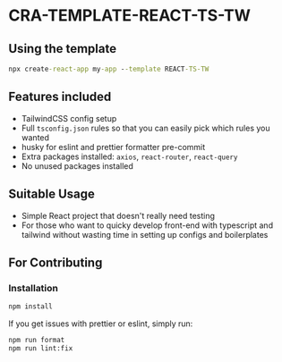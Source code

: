 # CRA-TEMPLATE-REACT-TS-TW

## Using the template

```cmd
npx create-react-app my-app --template REACT-TS-TW
```

## Features included

- TailwindCSS config setup
- Full `tsconfig.json` rules so that you can easily pick which rules you wanted
- husky for eslint and prettier formatter pre-commit
- Extra packages installed: `axios`, `react-router`, `react-query`
- No unused packages installed

## Suitable Usage

- Simple React project that doesn't really need testing
- For those who want to quicky develop front-end with typescript and tailwind without wasting time in setting up configs and boilerplates

## For Contributing

### Installation

```cmd
npm install
```

If you get issues with prettier or eslint, simply run:

```cmd
npm run format
npm run lint:fix
```
